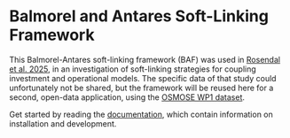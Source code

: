 # Balmorel and Antares Soft-Linking Framework

This Balmorel-Antares soft-linking framework (BAF) was used in [Rosendal et al. 2025](https://doi.org/10.1016/j.apenergy.2025.125512), in an investigation of soft-linking strategies for coupling investment and operational models. The specific data of that study could unfortunately not be shared, but the framework will be reused here for a second, open-data application, using the [OSMOSE WP1 dataset](https://zenodo.org/records/7323821). 

Get started by reading the [documentation](https://mathias157.github.io/BAF), which contain information on installation and development.
